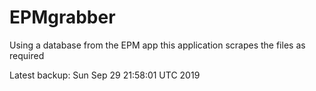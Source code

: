 # EPMgrabber
Using a database from the EPM app this application scrapes the files as required


Latest backup: Sun Sep 29 21:58:01 UTC 2019
